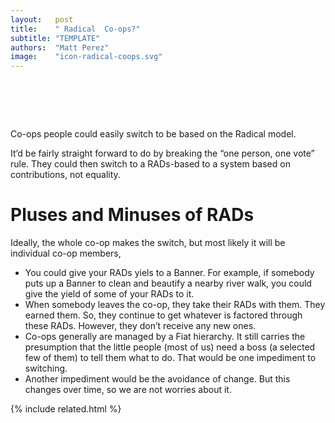 ```yaml
---
layout:   post
title:    " Radical  Co-ops?"
subtitle: "TEMPLATE"
authors:  "Matt Perez"
image:    "icon-radical-coops.svg"
---
```


<div style="display:none;">
 <p>Co-ops people could easily switch to be based on the <span class="_paradigm">Radical</span> model.</p>
</div>

<h1>&nbsp;</h1>
 <p>Co-ops people could easily switch to be based on the <span class="_paradigm">Radical</span> model.</p>
 <p>It&rsquo;d be fairly straight forward to do by breaking the &ldquo;one person, one vote&rdquo; rule. They could then switch to a <span class="_paradigm">RAD</span>s-based to a system based on contributions, not equality.</p>

<h1>Pluses and Minuses of RADs</h1>
 <p>Ideally, the whole co-op makes the switch, but most likely it will be individual co-op members,</p> 
 <ul>
  <li>You could give your <span class="_paradigm">RAD</span>s yiels to a <span class='_paradigm'>Banner</span>. For example, if somebody puts up a <span class='_paradigm'>Banner</span> to clean and beautify a nearby river walk, you could give the yield of some of your <span class="_paradigm">RAD</span>s to it.</li>
  <li>When somebody leaves the co-op, they take their <span class="_paradigm">RAD</span>s with them. They earned them. So, they continue to get whatever is factored through these <span class="_paradigm">RAD</span>s. However, they don&rsquo;t receive any new ones.</li>
  <li>Co-ops generally are managed by a <span class="_paradigm">Fiat</span> hierarchy. It still carries the presumption that the little people (most of us) need a boss (a selected few of them) to tell them what to do. That would be one impediment to switching.</li>
  <li>Another impediment would be the avoidance of change. But this changes over time, so we are not worries about it.</li>
 </ul>

{% include related.html %}
